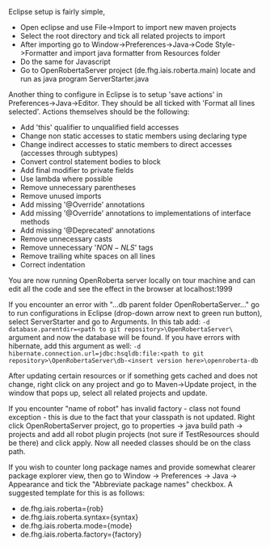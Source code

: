 Eclipse setup is fairly simple,

* Open eclipse and use File->Import to import new maven projects
* Select the root directory and tick all related projects to import
* After importing go to Window->Preferences->Java->Code Style->Formatter and import java formatter from Resources folder
* Do the same for Javascript
* Go to OpenRobertaServer project (de.fhg.iais.roberta.main) locate and run as java program ServerStarter.java

Another thing to configure in Eclipse is to setup 'save actions' in Preferences->Java->Editor. They should be all ticked with 'Format all lines selected'. Actions themselves should be the following:

* Add 'this' qualifier to unqualified field accesses
* Change non static accesses to static members using declaring type
* Change indirect accesses to static members to direct accesses (accesses through subtypes)
* Convert control statement bodies to block
* Add final modifier to private fields
* Use lambda where possible
* Remove unnecessary parentheses
* Remove unused imports
* Add missing '@Override' annotations
* Add missing '@Override' annotations to implementations of interface methods
* Add missing '@Deprecated' annotations
* Remove unnecessary casts
* Remove unnecessary '$NON-NLS$' tags
* Remove trailing white spaces on all lines
* Correct indentation

You are now running OpenRoberta server locally on tour machine and can edit all the code and see the effect in the browser at localhost:1999

If you encounter an error with "...db parent folder OpenRobertaServer..." go to run configurations in Eclipse (drop-down arrow next to green run button), select ServerStarter and go to Arguments. 
In this tab add:
`-d database.parentdir=<path to git repository>\OpenRobertaServer\` 
argument and now the database will be found. 
If you have errors with hibernate, add this argument as well: 
`-d hibernate.connection.url=jdbc:hsqldb:file:<path to git repository>\OpenRobertaServer\db-<insert version here>\openroberta-db`

After updating certain resources or if something gets cached and does not change, right click on any project and go to Maven->Update project, in the window that pops up, select all related projects and update.

If you encounter "name of robot" has invalid factory - class not found exception - this is due to the fact that your classpath is not updated. Right click OpenRobertaServer project, go to properties -> java build path -> projects and add all robot plugin projects (not sure if TestResources should be there) and click apply. Now all needed classes should be on the class path.

If you wish to counter long package names and provide somewhat clearer package explorer view, then go to Window -> Preferences -> Java -> Appearance and tick the "Abbreviate package names" checkbox. A suggested template for this is as follows:

* de.fhg.iais.roberta={rob}
* de.fhg.iais.roberta.syntax={syntax}
* de.fhg.iais.roberta.mode={mode}
* de.fhg.iais.roberta.factory={factory}